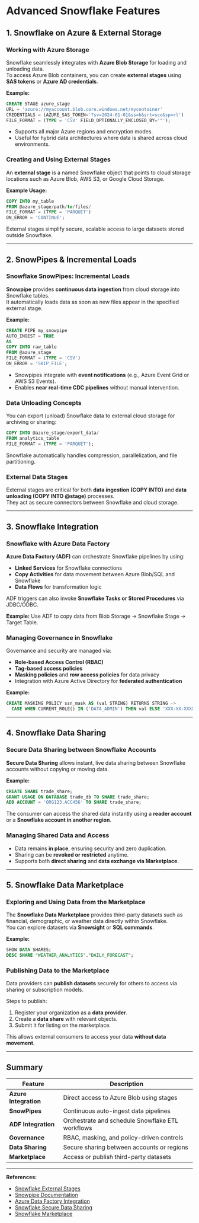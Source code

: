 # Advanced Snowflake Features

## 1. Snowflake on Azure & External Storage

### Working with Azure Storage
Snowflake seamlessly integrates with **Azure Blob Storage** for loading and unloading data.  
To access Azure Blob containers, you can create **external stages** using **SAS tokens** or **Azure AD credentials**.

**Example:**
```sql
CREATE STAGE azure_stage
URL = 'azure://myaccount.blob.core.windows.net/mycontainer'
CREDENTIALS = (AZURE_SAS_TOKEN='?sv=2024-01-01&ss=b&srt=sco&sp=rl')
FILE_FORMAT = (TYPE = 'CSV' FIELD_OPTIONALLY_ENCLOSED_BY='"');
```

- Supports all major Azure regions and encryption modes.  
- Useful for hybrid data architectures where data is shared across cloud environments.

### Creating and Using External Stages
An **external stage** is a named Snowflake object that points to cloud storage locations such as Azure Blob, AWS S3, or Google Cloud Storage.

**Example Usage:**
```sql
COPY INTO my_table
FROM @azure_stage/path/to/files/
FILE_FORMAT = (TYPE = 'PARQUET')
ON_ERROR = 'CONTINUE';
```

External stages simplify secure, scalable access to large datasets stored outside Snowflake.

---

## 2. SnowPipes & Incremental Loads

### Snowflake SnowPipes: Incremental Loads
**Snowpipe** provides **continuous data ingestion** from cloud storage into Snowflake tables.  
It automatically loads data as soon as new files appear in the specified external stage.

**Example:**
```sql
CREATE PIPE my_snowpipe
AUTO_INGEST = TRUE
AS
COPY INTO raw_table
FROM @azure_stage
FILE_FORMAT = (TYPE = 'CSV')
ON_ERROR = 'SKIP_FILE';
```

- Snowpipes integrate with **event notifications** (e.g., Azure Event Grid or AWS S3 Events).  
- Enables **near real-time CDC pipelines** without manual intervention.

### Data Unloading Concepts
You can export (unload) Snowflake data to external cloud storage for archiving or sharing:

```sql
COPY INTO @azure_stage/export_data/
FROM analytics_table
FILE_FORMAT = (TYPE = 'PARQUET');
```

Snowflake automatically handles compression, parallelization, and file partitioning.

### External Data Stages
External stages are critical for both **data ingestion (COPY INTO)** and **data unloading (COPY INTO @stage)** processes.  
They act as secure connectors between Snowflake and cloud storage.

---

## 3. Snowflake Integration

### Snowflake with Azure Data Factory
**Azure Data Factory (ADF)** can orchestrate Snowflake pipelines by using:  
- **Linked Services** for Snowflake connections  
- **Copy Activities** for data movement between Azure Blob/SQL and Snowflake  
- **Data Flows** for transformation logic

ADF triggers can also invoke **Snowflake Tasks or Stored Procedures** via JDBC/ODBC.

**Example:** Use ADF to copy data from Blob Storage → Snowflake Stage → Target Table.

### Managing Governance in Snowflake
Governance and security are managed via:  
- **Role-based Access Control (RBAC)**  
- **Tag-based access policies**  
- **Masking policies** and **row access policies** for data privacy  
- Integration with Azure Active Directory for **federated authentication**

**Example:**
```sql
CREATE MASKING POLICY ssn_mask AS (val STRING) RETURNS STRING ->
  CASE WHEN CURRENT_ROLE() IN ('DATA_ADMIN') THEN val ELSE 'XXX-XX-XXXX' END;
```

---

## 4. Snowflake Data Sharing

### Secure Data Sharing between Snowflake Accounts
**Secure Data Sharing** allows instant, live data sharing between Snowflake accounts without copying or moving data.

**Example:**
```sql
CREATE SHARE trade_share;
GRANT USAGE ON DATABASE trade_db TO SHARE trade_share;
ADD ACCOUNT = 'ORG123.ACC456' TO SHARE trade_share;
```

The consumer can access the shared data instantly using a **reader account** or a **Snowflake account in another region**.

### Managing Shared Data and Access
- Data remains **in place**, ensuring security and zero duplication.  
- Sharing can be **revoked or restricted** anytime.  
- Supports both **direct sharing** and **data exchange via Marketplace**.

---

## 5. Snowflake Data Marketplace

### Exploring and Using Data from the Marketplace
The **Snowflake Data Marketplace** provides third-party datasets such as financial, demographic, or weather data directly within Snowflake.  
You can explore datasets via **Snowsight** or **SQL commands**.

**Example:**
```sql
SHOW DATA SHARES;
DESC SHARE "WEATHER_ANALYTICS"."DAILY_FORECAST";
```

### Publishing Data to the Marketplace
Data providers can **publish datasets** securely for others to access via sharing or subscription models.

Steps to publish:
1. Register your organization as a **data provider**.  
2. Create a **data share** with relevant objects.  
3. Submit it for listing on the marketplace.  

This allows external consumers to access your data **without data movement**.

---

## Summary

| Feature | Description |
|----------|--------------|
| **Azure Integration** | Direct access to Azure Blob using stages |
| **SnowPipes** | Continuous auto-ingest data pipelines |
| **ADF Integration** | Orchestrate and schedule Snowflake ETL workflows |
| **Governance** | RBAC, masking, and policy-driven controls |
| **Data Sharing** | Secure sharing between accounts or regions |
| **Marketplace** | Access or publish third-party datasets |

---

**References:**
- [Snowflake External Stages](https://docs.snowflake.com/en/user-guide/data-load-azure-create-stage)
- [Snowpipe Documentation](https://docs.snowflake.com/en/user-guide/data-load-snowpipe-intro)
- [Azure Data Factory Integration](https://learn.microsoft.com/en-us/azure/data-factory/connector-snowflake)
- [Snowflake Secure Data Sharing](https://docs.snowflake.com/en/user-guide/data-sharing-intro)
- [Snowflake Marketplace](https://docs.snowflake.com/en/user-guide/marketplace-overview)
